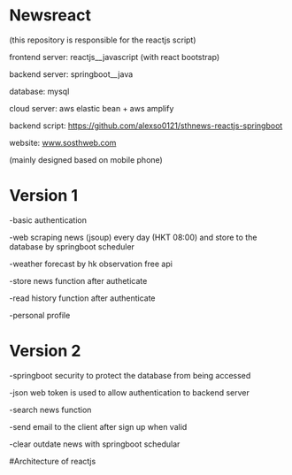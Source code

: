 # Newsreact
(this repository is responsible for the reactjs script)

frontend server: reactjs__javascript (with react bootstrap)

backend server: springboot__java

database: mysql

cloud server: aws elastic bean + aws amplify

backend script: https://github.com/alexso0121/sthnews-reactjs-springboot

website: www.sosthweb.com

(mainly designed based on mobile phone)

# Version 1
-basic authentication

-web scraping news (jsoup) every day (HKT 08:00) and store to the database by springboot scheduler

-weather forecast by hk observation free api

-store news function after autheticate

-read history function after authenticate

-personal profile

# Version 2
-springboot security to protect the database from being accessed 

-json web token is used to allow authentication to backend server

-search news function

-send email to the client after sign up when valid

-clear outdate news with springboot schedular

#Architecture of reactjs
